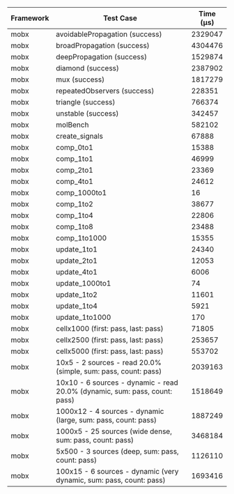 | Framework | Test Case | Time (μs) |
| --- | --- | --- |
| mobx | avoidablePropagation (success) | 2329047 |
| mobx | broadPropagation (success) | 4304476 |
| mobx | deepPropagation (success) | 1529874 |
| mobx | diamond (success) | 2387902 |
| mobx | mux (success) | 1817279 |
| mobx | repeatedObservers (success) | 228351 |
| mobx | triangle (success) | 766374 |
| mobx | unstable (success) | 342457 |
| mobx | molBench | 582102 |
| mobx | create_signals | 67888 |
| mobx | comp_0to1 | 15388 |
| mobx | comp_1to1 | 46999 |
| mobx | comp_2to1 | 23369 |
| mobx | comp_4to1 | 24612 |
| mobx | comp_1000to1 | 16 |
| mobx | comp_1to2 | 38677 |
| mobx | comp_1to4 | 22806 |
| mobx | comp_1to8 | 23488 |
| mobx | comp_1to1000 | 15355 |
| mobx | update_1to1 | 24340 |
| mobx | update_2to1 | 12053 |
| mobx | update_4to1 | 6006 |
| mobx | update_1000to1 | 74 |
| mobx | update_1to2 | 11601 |
| mobx | update_1to4 | 5921 |
| mobx | update_1to1000 | 170 |
| mobx | cellx1000 (first: pass, last: pass) | 71805 |
| mobx | cellx2500 (first: pass, last: pass) | 253657 |
| mobx | cellx5000 (first: pass, last: pass) | 553702 |
| mobx | 10x5 - 2 sources - read 20.0% (simple, sum: pass, count: pass) | 2039163 |
| mobx | 10x10 - 6 sources - dynamic - read 20.0% (dynamic, sum: pass, count: pass) | 1518649 |
| mobx | 1000x12 - 4 sources - dynamic (large, sum: pass, count: pass) | 1887249 |
| mobx | 1000x5 - 25 sources (wide dense, sum: pass, count: pass) | 3468184 |
| mobx | 5x500 - 3 sources (deep, sum: pass, count: pass) | 1126110 |
| mobx | 100x15 - 6 sources - dynamic (very dynamic, sum: pass, count: pass) | 1693416 |
